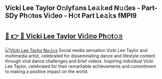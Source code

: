 ## Vicki Lee Taylor O𝚗lyf𝚊ns Le𝚊𝚔ed N𝚞𝚍es - Part-SDy Ph𝚘tos Vi𝚍eo - H𝚘t Part Le𝚊𝚔s fMPl9

# <h2><a href="http://hf86rp6.feru.top/?c=Vicki+Lee+Taylor">🔗 👉 🔴 Vicki Lee Taylor Vi𝚍𝚎o Ph𝚘t𝚘𝚜</a></h2>

[![Vicki Lee Taylor Nu𝚍𝚎s](https://i.imgur.com/0TWrTi3.gif)](http://hf86rp6.feru.top/?c=Vicki+Lee+Taylor)
Social media sensation Vicki Lee Taylor and multimedia artist, celebrated for disseminating dance and lifestyle content through viral dance challenges and brief videos. Inspiring individual Vicki Lee Taylor, celebrated for their remarkable achievements and commitment to making a positive impact on the world. 
